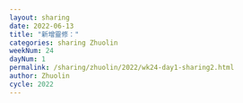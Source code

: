```yaml
---
layout: sharing
date: 2022-06-13
title: "新增靈修："
categories: sharing Zhuolin
weekNum: 24
dayNum: 1
permalink: /sharing/zhuolin/2022/wk24-day1-sharing2.html
author: Zhuolin
cycle: 2022
---  
```


